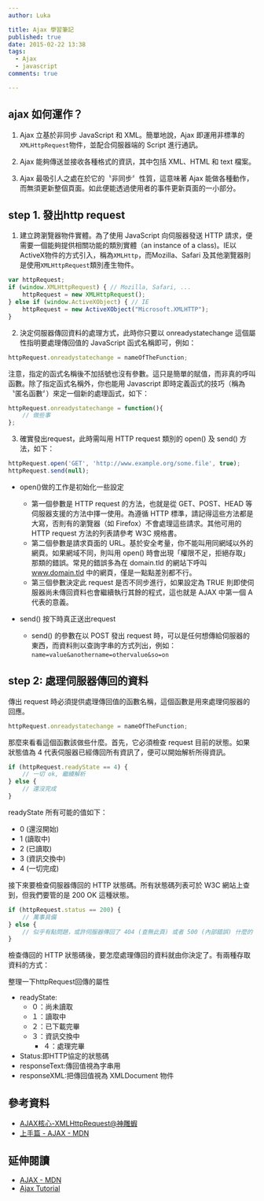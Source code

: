 ```yaml
---
author: Luka

title: Ajax 學習筆記
published: true
date: 2015-02-22 13:38
tags:
  - Ajax
  - javascript
comments: true

---
```

## ajax 如何運作？

1. Ajax 立基於非同步 JavaScript 和 XML。簡單地說，Ajax 即運用非標準的`XMLHttpRequest`物件，並配合伺服器端的 Script 進行通訊。

1. Ajax 能夠傳送並接收各種格式的資訊，其中包括 XML、HTML 和 text 檔案。

1. Ajax 最吸引人之處在於它的〝非同步〞性質，這意味著 Ajax 能做各種動作，而無須更新整個頁面。如此便能透過使用者的事件更新頁面的一小部分。

## step 1. 發出http request

1. 建立跨瀏覽器物件實體。為了使用 JavaScript 向伺服器發送 HTTP 請求，便需要一個能夠提供相關功能的類別實體（an instance of a class)。IE以ActiveX物件的方式引入，稱為`XMLHttp`，而Mozilla、Safari 及其他瀏覽器則是使用`XMLHttpRequest`類別產生物件。
```js
var httpRequest;
if (window.XMLHttpRequest) { // Mozilla, Safari, ...
    httpRequest = new XMLHttpRequest();
} else if (window.ActiveXObject) { // IE
    httpRequest = new ActiveXObject("Microsoft.XMLHTTP");
}
```
2. 決定伺服器傳回資料的處理方式，此時你只要以 onreadystatechange 這個屬性指明要處理傳回值的 JavaScript 函式名稱即可，例如：
```js
httpRequest.onreadystatechange = nameOfTheFunction;
```
注意，指定的函式名稱後不加括號也沒有參數。這只是簡單的賦值，而非真的呼叫函數。除了指定函式名稱外，你也能用 Javascript 即時定義函式的技巧（稱為〝匿名函數〞）來定一個新的處理函式，如下：
```js
httpRequest.onreadystatechange = function(){
    // 做些事
};
```
3. 確實發出request，此時需叫用 HTTP request 類別的 open() 及 send() 方法，如下：
```js
httpRequest.open('GET', 'http://www.example.org/some.file', true);
httpRequest.send(null);
```

- open()做的工作是初始化一些設定
	- 第一個參數是 HTTP request 的方法，也就是從 GET、POST、HEAD 等伺服器支援的方法中擇一使用。為遵循 HTTP 標準，請記得這些方法都是大寫，否則有的瀏覽器（如 Firefox）不會處理這些請求。其他可用的 HTTP request 方法的列表請參考 W3C 規格書。
	- 第二個參數是請求頁面的 URL。基於安全考量，你不能叫用同網域以外的網頁。如果網域不同，則叫用 open() 時會出現「權限不足，拒絕存取」那類的錯誤。常見的錯誤多為在 domain.tld 的網站下呼叫 www.domain.tld 中的網頁，僅是一點點差別都不行。
	- 第三個參數決定此 request 是否不同步進行，如果設定為 TRUE 則即使伺服器尚未傳回資料也會繼續執行其餘的程式，這也就是 AJAX 中第一個 A 代表的意義。

- send() 按下時真正送出request
	- send() 的參數在以 POST 發出 request 時，可以是任何想傳給伺服器的東西，而資料則以查詢字串的方式列出，例如：`name=value&anothername=othervalue&so=on`


## step 2: 處理伺服器傳回的資料
傳出 request 時必須提供處理傳回值的函數名稱，這個函數是用來處理伺服器的回應。
```js
httpRequest.onreadystatechange = nameOfTheFunction;
```
那麼來看看這個函數該做些什麼。首先，它必須檢查 request 目前的狀態。如果狀態值為 4 代表伺服器已經傳回所有資訊了，便可以開始解析所得資訊。
```js
if (httpRequest.readyState == 4) {
    // 一切 ok, 繼續解析
} else {
    // 還沒完成
}
```
readyState 所有可能的值如下：
- 0 (還沒開始)
- 1 (讀取中)
- 2 (已讀取)
- 3 (資訊交換中)
- 4 (一切完成)


接下來要檢查伺服器傳回的 HTTP 狀態碼。所有狀態碼列表可於 W3C 網站上查到，但我們要管的是 200 OK 這種狀態。
```js
if (httpRequest.status == 200) {
    // 萬事具備
} else {
    // 似乎有點問題，或許伺服器傳回了 404 (查無此頁) 或者 500 (內部錯誤) 什麼的
}
```
檢查傳回的 HTTP 狀態碼後，要怎麼處理傳回的資料就由你決定了。有兩種存取資料的方式：

整理一下httpRequest回傳的屬性
- readyState:
  - ０：尚未讀取
  - １：讀取中
  - ２：已下載完畢
  - ３：資訊交換中
	- ４：處理完畢
- Status:即HTTP協定的狀態碼
- responseText:傳回值視為字串用
- responseXML:把傳回值視為 XMLDocument 物件

## 參考資料
- [AJAX核心-XMLHttpRequest@神雕蝦](http://jck11.pixnet.net/blog/post/11624882-ajax%E6%A0%B8%E5%BF%83-xmlhttprequest%5B%E7%AD%86%E8%A8%98%5D)
- [上手篇 - AJAX - MDN](https://developer.mozilla.org/zh-TW/docs/AJAX/%E4%B8%8A%E6%89%8B%E7%AF%87)

## 延伸閱讀
- [AJAX - MDN](https://developer.mozilla.org/zh-TW/docs/AJAX)
- [Ajax Tutorial](http://www.xul.fr/en-xml-ajax.html)